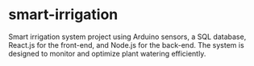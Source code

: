 # smart-irrigation
Smart irrigation system project using Arduino sensors, a SQL database, React.js for the front-end, and Node.js for the back-end. The system is designed to monitor and optimize plant watering efficiently.
